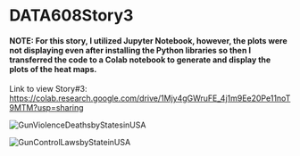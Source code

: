 # DATA608Story3

#### NOTE: For this story, I utilized Jupyter Notebook, however, the plots were not displaying even after installing the Python libraries so then I transferred the code to a Colab notebook to generate and display the plots of the heat maps.

Link to view Story#3: https://colab.research.google.com/drive/1Mjy4gGWruFE_4j1m9Ee20Pe11noT9MTM?usp=sharing

![GunViolenceDeathsbyStatesinUSA](https://github.com/pujaroy280/DATA608Story3/assets/62675121/e0e1c8c7-9328-4a39-83bc-450ce9921570)

![GunControlLawsbyStateinUSA](https://github.com/pujaroy280/DATA608Story3/assets/62675121/a341dd4f-ba87-4ac5-a7c8-f2ef3dbdc8db)






